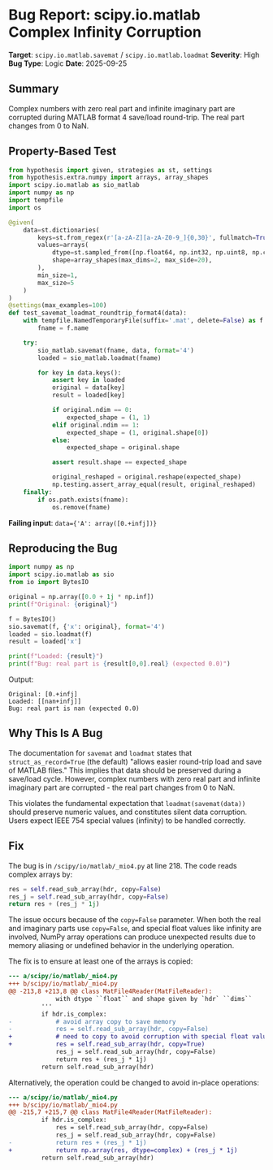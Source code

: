 # Bug Report: scipy.io.matlab Complex Infinity Corruption

**Target**: `scipy.io.matlab.savemat` / `scipy.io.matlab.loadmat`
**Severity**: High
**Bug Type**: Logic
**Date**: 2025-09-25

## Summary

Complex numbers with zero real part and infinite imaginary part are corrupted during MATLAB format 4 save/load round-trip. The real part changes from 0 to NaN.

## Property-Based Test

```python
from hypothesis import given, strategies as st, settings
from hypothesis.extra.numpy import arrays, array_shapes
import scipy.io.matlab as sio_matlab
import numpy as np
import tempfile
import os

@given(
    data=st.dictionaries(
        keys=st.from_regex(r'[a-zA-Z][a-zA-Z0-9_]{0,30}', fullmatch=True),
        values=arrays(
            dtype=st.sampled_from([np.float64, np.int32, np.uint8, np.complex128]),
            shape=array_shapes(max_dims=2, max_side=20),
        ),
        min_size=1,
        max_size=5
    )
)
@settings(max_examples=100)
def test_savemat_loadmat_roundtrip_format4(data):
    with tempfile.NamedTemporaryFile(suffix='.mat', delete=False) as f:
        fname = f.name

    try:
        sio_matlab.savemat(fname, data, format='4')
        loaded = sio_matlab.loadmat(fname)

        for key in data.keys():
            assert key in loaded
            original = data[key]
            result = loaded[key]

            if original.ndim == 0:
                expected_shape = (1, 1)
            elif original.ndim == 1:
                expected_shape = (1, original.shape[0])
            else:
                expected_shape = original.shape

            assert result.shape == expected_shape

            original_reshaped = original.reshape(expected_shape)
            np.testing.assert_array_equal(result, original_reshaped)
    finally:
        if os.path.exists(fname):
            os.remove(fname)
```

**Failing input**: `data={'A': array([0.+infj])}`

## Reproducing the Bug

```python
import numpy as np
import scipy.io.matlab as sio
from io import BytesIO

original = np.array([0.0 + 1j * np.inf])
print(f"Original: {original}")

f = BytesIO()
sio.savemat(f, {'x': original}, format='4')
loaded = sio.loadmat(f)
result = loaded['x']

print(f"Loaded: {result}")
print(f"Bug: real part is {result[0,0].real} (expected 0.0)")
```

Output:
```
Original: [0.+infj]
Loaded: [[nan+infj]]
Bug: real part is nan (expected 0.0)
```

## Why This Is A Bug

The documentation for `savemat` and `loadmat` states that `struct_as_record=True` (the default) "allows easier round-trip load and save of MATLAB files." This implies that data should be preserved during a save/load cycle. However, complex numbers with zero real part and infinite imaginary part are corrupted - the real part changes from 0 to NaN.

This violates the fundamental expectation that `loadmat(savemat(data))` should preserve numeric values, and constitutes silent data corruption. Users expect IEEE 754 special values (infinity) to be handled correctly.

## Fix

The bug is in `/scipy/io/matlab/_mio4.py` at line 218. The code reads complex arrays by:

```python
res = self.read_sub_array(hdr, copy=False)
res_j = self.read_sub_array(hdr, copy=False)
return res + (res_j * 1j)
```

The issue occurs because of the `copy=False` parameter. When both the real and imaginary parts use `copy=False`, and special float values like infinity are involved, NumPy array operations can produce unexpected results due to memory aliasing or undefined behavior in the underlying operation.

The fix is to ensure at least one of the arrays is copied:

```diff
--- a/scipy/io/matlab/_mio4.py
+++ b/scipy/io/matlab/_mio4.py
@@ -213,8 +213,8 @@ class MatFile4Reader(MatFileReader):
             with dtype ``float`` and shape given by `hdr` ``dims``
         '''
         if hdr.is_complex:
-            # avoid array copy to save memory
-            res = self.read_sub_array(hdr, copy=False)
+            # need to copy to avoid corruption with special float values
+            res = self.read_sub_array(hdr, copy=True)
             res_j = self.read_sub_array(hdr, copy=False)
             return res + (res_j * 1j)
         return self.read_sub_array(hdr)
```

Alternatively, the operation could be changed to avoid in-place operations:

```diff
--- a/scipy/io/matlab/_mio4.py
+++ b/scipy/io/matlab/_mio4.py
@@ -215,7 +215,7 @@ class MatFile4Reader(MatFileReader):
         if hdr.is_complex:
             res = self.read_sub_array(hdr, copy=False)
             res_j = self.read_sub_array(hdr, copy=False)
-            return res + (res_j * 1j)
+            return np.array(res, dtype=complex) + (res_j * 1j)
         return self.read_sub_array(hdr)
```
